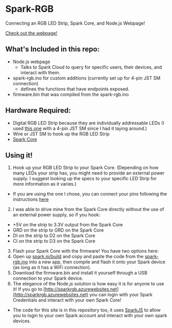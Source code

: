 # Spark-RGB
Connecting an RGB LED Strip, Spark Core, and Node.js Webpage!

[Check out the webpage!](http://sparkrgb.azurewebsites.net)
## What's Included in this repo:
* Node.js webpage
  * Talks to Spark Cloud to query for specific users, their devices, and interact with them.
* spark-rgb.ino for custom additions (currently set up for 4-pin JST SM connection)
  * defines the functions that have endpoints exposed.
* firmware.bin that was compiled from the spark-rgb.ino

## Hardware Required:
* Digital RGB LED Strip because they are individually addressable LEDs (I used [this one](http://www.adafruit.com/products/1948) with a 4-pin JST SM since I had it laying around.)
* Wire or JST SM to hook up the RGB LED Strip
* [Spark Core](https://store.spark.io/)

## Using it!
1. Hook up your RGB LED Strip to your Spark Core. (Depending on how many LEDs your strip has, you might need to provide an external power supply. I suggest looking up the specs to your specific LED Strip for more information as it varies.)
  * If you are using the one I chose, you can connect your pins following the instructions [here](https://learn.adafruit.com/digital-led-strip/wiring)
2. I was able to drive mine from the Spark Core directly without the use of an external power supply, so if you hook:
  * +5V on the strip to 3.3V output from the Spark Core
  * GRD on the strip to GRD on the Spark Core
  * DI on the strip to D2 on the Spark Core
  * CI on the strip to D3 on the Spark Core
3. Flash your Spark Core with the firmware! You have two options here:
  1. Open up [spark.io/build](https://www.spark.io/build) and copy and paste the code from the [spark-rgb.ino](https://github.com/anthony-ngu/spark-rgb/blob/master/spark-rgb.ino) into a new app, then compile and flash it onto your Spark device (as long as it has a WiFi connection).
  2. Download the firmware.bin and install it yourself through a USB connection to your Spark device.
4. The elegance of the Node.js solution is how easy it is for anyone to use it! If you go to [http://sparkrgb.azurewebsites.net](http://sparkrgb.azurewebsites.net) you can login with your Spark Credentials and interact with your own Spark Core!
  * The code for this site is in this repository too, it uses [SparkJS](http://docs.spark.io/javascript/) to allow you to login to your own Spark account and interact with your own spark devices.
